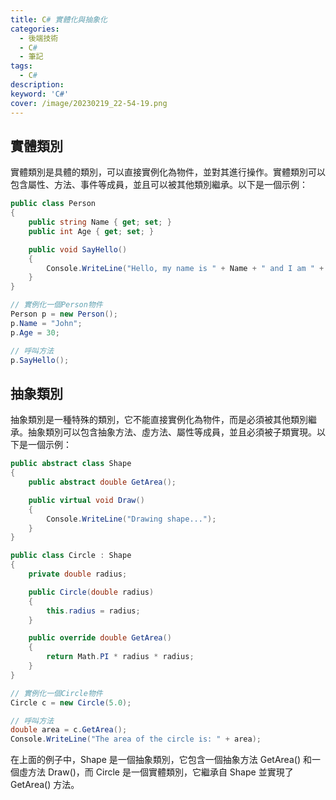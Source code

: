 ```yaml
---
title: C# 實體化與抽象化
categories: 
  - 後端技術
  - C# 
  - 筆記
tags: 
  - C#
description:
keyword: 'C#'
cover: /image/20230219_22-54-19.png
---
```


## 實體類別
實體類別是具體的類別，可以直接實例化為物件，並對其進行操作。實體類別可以包含屬性、方法、事件等成員，並且可以被其他類別繼承。以下是一個示例：

```cs
public class Person
{
    public string Name { get; set; }
    public int Age { get; set; }

    public void SayHello()
    {
        Console.WriteLine("Hello, my name is " + Name + " and I am " + Age + " years old.");
    }
}

// 實例化一個Person物件
Person p = new Person();
p.Name = "John";
p.Age = 30;

// 呼叫方法
p.SayHello();
```

## 抽象類別
抽象類別是一種特殊的類別，它不能直接實例化為物件，而是必須被其他類別繼承。抽象類別可以包含抽象方法、虛方法、屬性等成員，並且必須被子類實現。以下是一個示例：

```cs
public abstract class Shape
{
    public abstract double GetArea();

    public virtual void Draw()
    {
        Console.WriteLine("Drawing shape...");
    }
}

public class Circle : Shape
{
    private double radius;

    public Circle(double radius)
    {
        this.radius = radius;
    }

    public override double GetArea()
    {
        return Math.PI * radius * radius;
    }
}

// 實例化一個Circle物件
Circle c = new Circle(5.0);

// 呼叫方法
double area = c.GetArea();
Console.WriteLine("The area of the circle is: " + area);
```

在上面的例子中，Shape 是一個抽象類別，它包含一個抽象方法 GetArea() 和一個虛方法 Draw()，而 Circle 是一個實體類別，它繼承自 Shape 並實現了 GetArea() 方法。